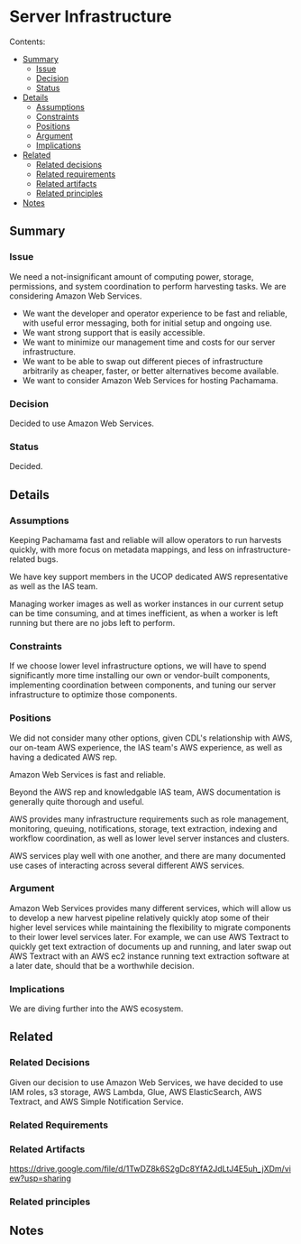 # Server Infrastructure
Contents:
- [Summary](#summary)
	- [Issue](#issue)
	- [Decision](#decision)
	- [Status](#status)
- [Details](#details)
	- [Assumptions](#assumptions)
	- [Constraints](#constraints)
	- [Positions](#positions)
	- [Argument](#argument)
	- [Implications](#implications)
- [Related](#related)
	- [Related decisions](#related-decisions)
	- [Related requirements](#related-requirements)
	- [Related artifacts](#related-artifacts)
	- [Related principles](#related-principles)
- [Notes](#notes)

## Summary

### Issue

We need a not-insignificant amount of computing power, storage, permissions, and system coordination to perform harvesting tasks. We are considering Amazon Web Services.

- We want the developer and operator experience to be fast and reliable, with useful error messaging, both for initial setup and ongoing use. 
- We want strong support that is easily accessible. 
- We want to minimize our management time and costs for our server infrastructure.
- We want to be able to swap out different pieces of infrastructure arbitrarily as cheaper, faster, or better alternatives become available. 
- We want to consider Amazon Web Services for hosting Pachamama. 

### Decision

Decided to use Amazon Web Services. 

### Status

Decided. 

## Details

### Assumptions

Keeping Pachamama fast and reliable will allow operators to run harvests quickly, with more focus on metadata mappings, and less on infrastructure-related bugs. 

We have key support members in the UCOP dedicated AWS representative as well as the IAS team. 

Managing worker images as well as worker instances in our current setup can be time consuming, and at times inefficient, as when a worker is left running but there are no jobs left to perform. 

### Constraints

If we choose lower level infrastructure options, we will have to spend significantly more time installing our own or vendor-built components, implementing coordination between components, and tuning our server infrastructure to optimize those components. 

### Positions

We did not consider many other options, given CDL's relationship with AWS, our on-team AWS experience, the IAS team's AWS experience, as well as having a dedicated AWS rep. 

Amazon Web Services is fast and reliable. 

Beyond the AWS rep and knowledgable IAS team, AWS documentation is generally quite thorough and useful. 

AWS provides many infrastructure requirements such as role management, monitoring, queuing, notifications, storage, text extraction, indexing and workflow coordination, as well as lower level server instances and clusters. 

AWS services play well with one another, and there are many documented use cases of interacting across several different AWS services. 

### Argument

Amazon Web Services provides many different services, which will allow us to develop a new harvest pipeline relatively quickly atop some of their higher level services while maintaining the flexibility to migrate components to their lower level services later. For example, we can use AWS Textract to quickly get text extraction of documents up and running, and later swap out AWS Textract with an AWS ec2 instance running text extraction software at a later date, should that be a worthwhile decision. 

### Implications

We are diving further into the AWS ecosystem. 

## Related

### Related Decisions

Given our decision to use Amazon Web Services, we have decided to use IAM roles, s3 storage, AWS Lambda, Glue, AWS ElasticSearch, AWS Textract, and AWS Simple Notification Service. 

### Related Requirements

### Related Artifacts

https://drive.google.com/file/d/1TwDZ8k6S2gDc8YfA2JdLtJ4E5uh_jXDm/view?usp=sharing

### Related principles

## Notes


